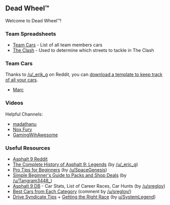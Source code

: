 ## Dead Wheel™

Welcome to Dead Wheel™!

### Team Spreadsheets

- [Team Cars](https://docs.google.com/spreadsheets/d/1dRciotF9lCFHRchBnFl_HH2Z9RLyDK-QayuPoW-MFOo/edit) - List of all team members cars
- [The Clash](https://docs.google.com/spreadsheets/d/15RUdz9yw_uk-FcH7bHmBDHrtVjjJCTlnWv_AKV6we9I/edit) - Used to determine which streets to tackle in The Clash

### Team Cars

Thanks to [/u/_erik_g](https://www.reddit.com/user/_erik_g/) on Reddit, you can [download a template to keep track of all your cars](https://www.reddit.com/r/Asphalt9/comments/u889a3/if_you_want_an_asphalt_9_spreadsheet_to_call_your/).

- [Marc](https://docs.google.com/spreadsheets/d/1kVYfaFWGD7GY_2VLsWyyGLBZXhtZvIFLeiKw1SjKliU/edit)

### Videos

Helpful Channels:

- [madathanu](https://www.youtube.com/c/madathanu/featured)
- [Nox Fury](https://www.youtube.com/channel/UC0FF-WyWwfJmn6ViQhqF6QA)
- [GamingWihAwesome](https://www.youtube.com/c/GamingWithAwesome)

### Useful Resources

- [Asphalt 9 Reddit](https://www.reddit.com/r/Asphalt9/)
- [The Complete History of Asphalt 9: Legends](https://docs.google.com/spreadsheets/d/1O10MLoOS6LRw-u0UpCsO9gBhcNHIX1Wjda8MS8LPJC0/edit) (by [/u/_eric_g](https://www.reddit.com/user/_erik_g/))
- [Pro Tips for Beginners](https://www.reddit.com/r/Asphalt9/comments/gzljai/pro_tips_for_beginners/) (by [/u/SpaceGenesis](https://www.reddit.com/u/SpaceGenesis/))
- [Simple Beginner's Guide to Packs and Shop Deals](https://www.reddit.com/r/Asphalt9/comments/lubxi3/simple_beginners_guide_to_packs_and_shop_deals/) (by [/u/Tangram3448\_](https://www.reddit.com/u/Tangram3448_/))
- [Asphalt 9 DB](https://www.reddit.com/r/Asphalt9/comments/y7wqhm/my_asphalt_9_database_shared_on_google_drive_incl/) - Car Stats, List of Career Races, Car Hunts (by [/u/sreglov](https://www.reddit.com/user/sreglov/))
- [Best Cars from Each Category](https://www.reddit.com/r/Asphalt9/comments/tt05gy/new_player_is_there_a_tier_list_of_best_cars_from/) (comment by [/u/sreglov/](https://www.reddit.com/u/sreglov/))
- [Drive Syndicate Tips](https://www.reddit.com/r/Asphalt9/comments/zo8xab/ds6_drive_syndicate_6_bestoptimal_max_sc_coins/) + [Getting the Right Race](https://www.reddit.com/r/Asphalt9/comments/zo9h0j/ds6_drive_syndicate_6_getting_the_right_race/) (by [u/SystemLegend](https://www.reddit.com/user/SystemLegend/))
